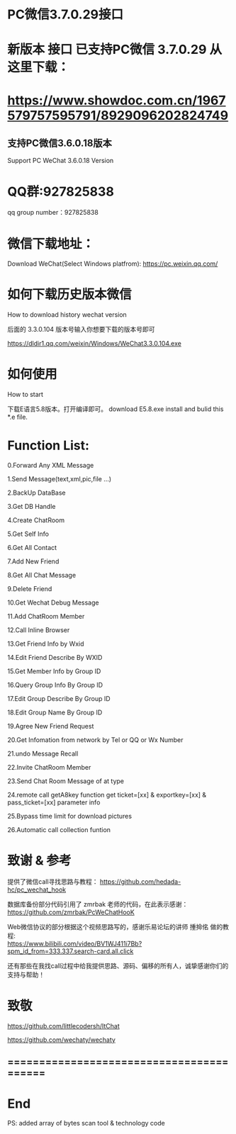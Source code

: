 
# PC微信3.7.0.29接口
# 新版本 接口 已支持PC微信 3.7.0.29 从这里下载：
# https://www.showdoc.com.cn/1967579757595791/8929096202824749


## 支持PC微信3.6.0.18版本
Support PC WeChat 3.6.0.18 Version

# QQ群:927825838
qq group number：927825838


# 微信下载地址：
Download WeChat(Select Windows platfrom): https://pc.weixin.qq.com/

# 如何下载历史版本微信
How to download history wechat version

后面的 3.3.0.104 版本号输入你想要下载的版本号即可

https://dldir1.qq.com/weixin/Windows/WeChat3.3.0.104.exe

# 如何使用
How to start

下载E语言5.8版本。打开编译即可。
download E5.8.exe install and bulid this *.e file.


# Function List:

0.Forward Any XML Message

1.Send Message(text,xml,pic,file ...)  

2.BackUp DataBase

3.Get DB Handle

4.Create ChatRoom

5.Get Self Info

6.Get All Contact

7.Add New Friend

8.Get All Chat Message

9.Delete Friend

10.Get Wechat Debug Message

11.Add ChatRoom Member

12.Call Inline Browser

13.Get Friend Info by Wxid

14.Edit Friend Describe By WXID

15.Get Member Info by Group ID

16.Query Group Info By Group ID

17.Edit Group Describe By Group ID

18.Edit Group Name By Group ID

19.Agree New Friend Request

20.Get Infomation from network by Tel or QQ or Wx Number

21.undo Message Recall

22.Invite ChatRoom Member

23.Send Chat Room Message of at type

24.remote call getA8key function get ticket=[xx] & exportkey=[xx] & pass_ticket=[xx] parameter info

25.Bypass time limit for download pictures  

26.Automatic call collection funtion



# 致谢 & 参考

提供了微信call寻找思路与教程：
https://github.com/hedada-hc/pc_wechat_hook

数据库备份部分代码引用了 zmrbak 老师的代码，在此表示感谢：
https://github.com/zmrbak/PcWeChatHooK

Web微信协议的部分根据这个视频思路写的，感谢乐易论坛的讲师 揰掵佲 做的教程:  
https://www.bilibili.com/video/BV1WJ411i7Bb?spm_id_from=333.337.search-card.all.click

还有那些在我找call过程中给我提供思路、源码、偏移的所有人，诚挚感谢你们的支持与帮助！

# 致敬

https://github.com/littlecodersh/ItChat

https://github.com/wechaty/wechaty



## =========================================
# End
PS: added array of bytes scan tool & technology code


